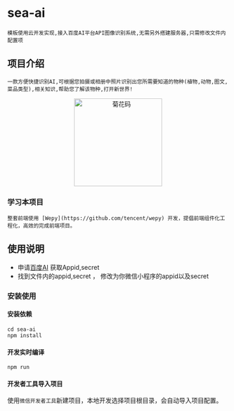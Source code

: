 # sea-ai

    模板使用云开发实现,接入百度AI平台API图像识别系统,无需另外搭建服务器,只需修改文件内配置项

## 项目介绍
    一款方便快捷识别AI,可根据您拍摄或相册中照片识别出您所需要知道的物种(植物,动物,图文,菜品类型),相关知识,帮助您了解该物种,打开新世界!
<p align="center">
    <img src="https://github.com/lxljl/sea-ai/blob/master/src/images/home.jpg" alt="菊花码" width="200" height="200">
</p>

### 学习本项目

    整套前端使用 [Wepy](https://github.com/tencent/wepy) 开发，提倡前端组件化工程化，高效的完成前端项目。

## 使用说明
* 申请[百度AI](http://ai.baidu.com/docs#/ImageClassify-API/top) 获取Appid,secret
* 找到文件内的appid,secret ， 修改为你微信小程序的appid以及secret

### 安装使用

#### 安装依赖

```console
cd sea-ai
npm install
```
#### 开发实时编译

```console
npm run
```

#### 开发者工具导入项目

使用`微信开发者工具`新建项目，本地开发选择项目根目录，会自动导入项目配置。

